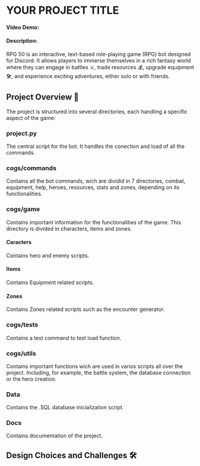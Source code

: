 # YOUR PROJECT TITLE
#### Video Demo:  <URL HERE>
#### Description:
RPG 50 is an interactive, text-based role-playing game (RPG) bot designed for Discord. It allows players to immerse themselves in a rich fantasy world where they can engage in battles ⚔️, trade resources 💰, upgrade equipment 🛠️, and experience exciting adventures, either solo or with friends.

## Project Overview 🌟
The project is structured into several directories, each handling a specific aspect of the game:

### project.py
The central script for the bot. It handles the conection and load of all the commands.

### cogs/commands
Contains all the bot commands, wich are dividid in 7 directories, combat, equipment, help, heroes, resources, stats and zones, depending on its functionalities.

### cogs/game
Contains important information for the functionalities of the game. This directory is divided in characters, items and zones.
#### Caracters
Contains hero and enemy scripts.
#### Items
Contains Equipment related scripts.
#### Zones
Contains Zones related scripts such as the encounter generator.

### cogs/tests
Contains a test command to test load function.

### cogs/utils
Contains important functions wich are used in varios scripts all over the project. Including, for example, the battle system, the database connection or the hero creation.

### Data
Contains the .SQL database inicialization script.

### Docs
Contains documentation of the project.

## Design Choices and Challenges 🛠️
